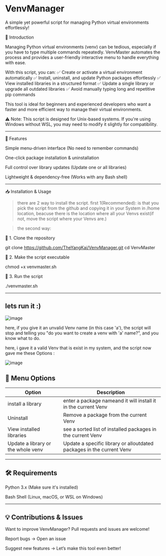 # VenvManager

A simple yet powerful script for managing Python virtual environments effortlessly!

📌 Introduction

Managing Python virtual environments (venv) can be tedious, especially if you have to type multiple commands repeatedly. VenvMaster automates the process and provides a user-friendly interactive menu to handle everything with ease.

With this script, you can:
✅ Create or activate a virtual environment automatically
✅ Install, uninstall, and update Python packages effortlessly
✅ View installed libraries in a structured format
✅ Update a single library or upgrade all outdated libraries
✅ Avoid manually typing long and repetitive pip commands

This tool is ideal for beginners and experienced developers who want a faster and more efficient way to manage their virtual environments.

⚠️ Note: This script is designed for Unix-based systems. If you're using Windows without WSL, you may need to modify it slightly for compatibility.

---

🚀 Features

Simple menu-driven interface (No need to remember commands)

One-click package installation & uninstallation

Full control over library updates (Update one or all libraries)

Lightweight & dependency-free (Works with any Bash shell)

---
📥 Installation & Usage

> there are 2 way to install the script. first 1(Recommended): is that you pick the script from the github and copying it in your System in /home location, beacuse there is the location where all your Venvs exist(if not, move the script where your Venvs are.)

> the second way:

🔹 1. Clone the repository

git clone https://github.com/TheYangKai/VenvManager.git
cd VenvMaster

🔹 2. Make the script executable

chmod +x venvmaster.sh

🔹 3. Run the script

./venvmaster.sh

---

## lets run it :)

![image](https://github.com/user-attachments/assets/e9813d11-511e-4d17-a065-2857392c7847)

here, if you give it an unvalid Venv name (in this case 'a'), the script will stop and telling you "do you want to create a venv with 'a' name?", and you know what to do.

here, i gave it a valid Venv that is exist in my system, and the script now gave me these Options :

![image](https://github.com/user-attachments/assets/7c65f356-8dfb-4299-85b5-d0de41eb2eea)

## 📜 Menu Options

| Option  | Description |
|-------|----------|
| install a library | enter a package nameand it will install it in the current Venv |
| Uninstall | Remove a package from the current Venv |
| View installed libraries | see a sorted list of installed packages in the current Venv |
| Update a library or the whole venv  | Update a specific library or alloutdated packages in the current Venv |

---

## 🛠 Requirements

Python 3.x (Make sure it's installed)

Bash Shell (Linux, macOS, or WSL on Windows)

---

## 💡 Contributions & Issues

Want to improve VenvManager? Pull requests and issues are welcome!

Report bugs → Open an issue

Suggest new features → Let’s make this tool even better!
